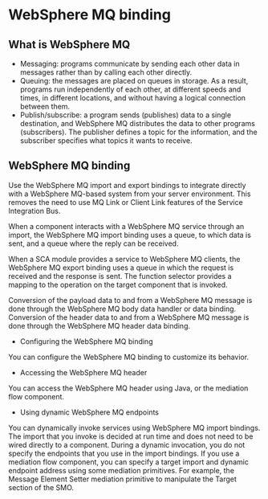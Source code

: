<!-- image -->

# WebSphere MQ binding

## What is WebSphere MQ

- Messaging: programs communicate by sending each other data in messages rather than by calling
each other directly.
- Queuing: the messages are placed on queues in storage. As a result, programs run independently
of each other, at different speeds and times, in different locations, and without having a logical
connection between them.
- Publish/subscribe: a program sends (publishes) data to a single destination, and WebSphere MQ
distributes the data to other programs (subscribers). The publisher defines a topic for the
information, and the subscriber specifies what topics it wants to receive.

## WebSphere MQ binding

Use the WebSphere MQ import and export bindings to integrate directly with a WebSphere MQ-based
system from your server environment. This removes the need to use MQ Link or Client
Link features of the Service Integration Bus.

When a component interacts with a WebSphere MQ service through an import, the WebSphere MQ import
binding uses a queue, to which data is sent, and a queue where the reply can be received.

When a SCA module provides a service to WebSphere MQ clients, the WebSphere MQ export binding
uses a queue in which the request is received and the response is sent. The function selector
provides a mapping to the operation on the target component that is invoked.

Conversion of the payload data to and from a WebSphere MQ message is done through the WebSphere
MQ body data handler or data binding. Conversion of the header data to and from a WebSphere MQ
message is done through the WebSphere MQ header data binding.

- Configuring the WebSphere MQ binding

You can configure the WebSphere MQ binding to customize its behavior.
- Accessing the WebSphere MQ header

You can access the WebSphere MQ header using Java, or the mediation flow component.
- Using dynamic WebSphere MQ endpoints

You can dynamically invoke services using WebSphere MQ import bindings. The import that you invoke is decided at run time and does not need to be wired directly to a component. During a dynamic invocation, you do not specify the endpoints that you use in the import bindings. If you use a mediation flow component, you can specify a target import and dynamic endpoint address using some mediation primitives. For example, the Message Element Setter mediation primitive to manipulate the Target section of the SMO.

<!-- image -->